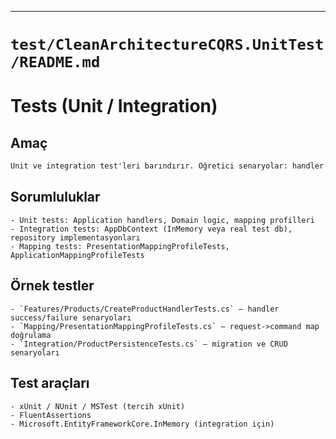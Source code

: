 ﻿
---

# `test/CleanArchitectureCQRS.UnitTest/README.md`
# Tests (Unit / Integration)
## Amaç
```markdown
Unit ve integration test'leri barındırır. Öğretici senaryolar: handler testleri, domain invariant testleri, persistence integration testleri.
````

## Sorumluluklar
````
- Unit tests: Application handlers, Domain logic, mapping profilleri
- Integration tests: AppDbContext (InMemory veya real test db), repository implementasyonları
- Mapping tests: PresentationMappingProfileTests, ApplicationMappingProfileTests
````
## Örnek testler
````
- `Features/Products/CreateProductHandlerTests.cs` — handler success/failure senaryoları
- `Mapping/PresentationMappingProfileTests.cs` — request->command map doğrulama
- `Integration/ProductPersistenceTests.cs` — migration ve CRUD senaryoları
````

## Test araçları
````
- xUnit / NUnit / MSTest (tercih xUnit)
- FluentAssertions
- Microsoft.EntityFrameworkCore.InMemory (integration için)
````
